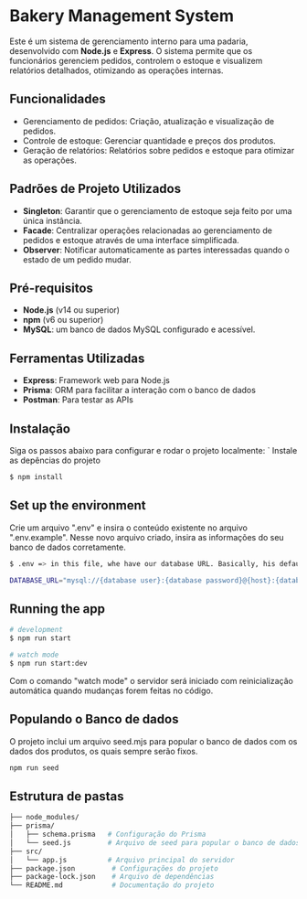 # Bakery Management System

Este é um sistema de gerenciamento interno para uma padaria, desenvolvido com **Node.js** e **Express**. O sistema permite que os funcionários gerenciem pedidos, controlem o estoque e visualizem relatórios detalhados, otimizando as operações internas.

## Funcionalidades

- Gerenciamento de pedidos: Criação, atualização e visualização de pedidos.
- Controle de estoque: Gerenciar quantidade e preços dos produtos.
- Geração de relatórios: Relatórios sobre pedidos e estoque para otimizar as operações.
  
## Padrões de Projeto Utilizados

- **Singleton**: Garantir que o gerenciamento de estoque seja feito por uma única instância.
- **Facade**: Centralizar operações relacionadas ao gerenciamento de pedidos e estoque através de uma interface simplificada.
- **Observer**: Notificar automaticamente as partes interessadas quando o estado de um pedido mudar.

## Pré-requisitos

- **Node.js** (v14 ou superior)
- **npm** (v6 ou superior)
- **MySQL**: um banco de dados MySQL configurado e acessível.

## Ferramentas Utilizadas

- **Express**: Framework web para Node.js
- **Prisma**:  ORM para facilitar a interação com o banco de dados
- **Postman**: Para testar as APIs

## Instalação

Siga os passos abaixo para configurar e rodar o projeto localmente:
`
Instale as depências do projeto

```bash
$ npm install
```


## Set up the environment

Crie um arquivo ".env" e insira o conteúdo existente no arquivo ".env.example". Nesse novo arquivo criado, insira as informações do seu banco de dados corretamente.

```bash
$ .env => in this file, whe have our database URL. Basically, his default body is like this:

DATABASE_URL="mysql://{database user}:{database password}@{host}:{database port}/{database name}"
```


## Running the app

```bash
# development
$ npm run start

# watch mode
$ npm run start:dev

```
Com o comando "watch mode" o servidor será iniciado com reinicialização automática quando mudanças forem feitas no código.

## Populando o Banco de dados

O projeto inclui um arquivo seed.mjs para popular o banco de dados com os dados dos produtos, os quais sempre serão fixos.

```bash
npm run seed
```

## Estrutura de pastas

```bash
├── node_modules/
├── prisma/
│   ├── schema.prisma   # Configuração do Prisma
│   └── seed.js         # Arquivo de seed para popular o banco de dados
├── src/
│   └── app.js          # Arquivo principal do servidor
├── package.json         # Configurações do projeto
├── package-lock.json    # Arquivo de dependências
└── README.md            # Documentação do projeto
```

